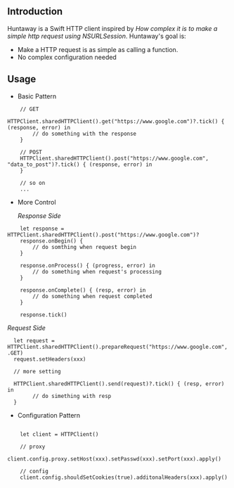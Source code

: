 ## Introduction

Huntaway is a Swift HTTP client inspired by *How complex it is to make a simple http request using NSURLSession*.
Huntaway's goal is: 
- Make a HTTP request is as simple as calling a function.
- No complex configuration needed

## Usage

- Basic Pattern
```
    // GET
    HTTPClient.sharedHTTPClient().get("https://www.google.com")?.tick() { (response, error) in
        // do something with the response
    }

    // POST
    HTTPClient.sharedHTTPClient().post("https://www.google.com", "data_to_post")?.tick() { (response, error) in
    }

    // so on
    ...
```

- More Control

  *Response Side*
```
    let response = HTTPClient.sharedHTTPClient().post("https://www.google.com")?
    response.onBegin() {
        // do somthing when request begin
    }

    response.onProcess() { (progress, error) in
        // do something when request's processing
    }

    response.onComplete() { (resp, error) in
        // do something when request completed
    }

    response.tick()
```

  *Request Side*
    
```
  let request = HTTPClient.sharedHTTPClient().prepareRequest("https://www.google.com", .GET)
  request.setHeaders(xxx)
  
  // more setting
  
  HTTPClient.sharedHTTPClient().send(request)?.tick() { (resp, error) in
        // do simething with resp
  }
```


- Configuration Pattern

```

    let client = HTTPClient()
    
    // proxy
    client.config.proxy.setHost(xxx).setPasswd(xxx).setPort(xxx).apply()
    
    // config
    client.config.shouldSetCookies(true).additonalHeaders(xxx).apply()
    
```
